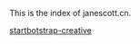 This is the index of janescott.cn.

[startbotstrap-creative](https://blackrockdigital.github.io/startbootstrap-creative/)

